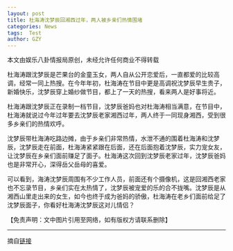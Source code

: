 ```yaml
---
layout: post
title: 杜海涛沈梦辰回湘西过年，两人被乡亲们热情围堵
categories: News
tags:  Test
author: GZY
---
```


本文由娱乐八卦情报局原创，未经允许任何商业不得转载

杜海涛跟沈梦辰是芒果台的金童玉女，两人自从公开恋爱后，一直都爱的比较高调，经常一同上热搜。在今年年初，杜海涛在节目中更是高调祝沈梦辰早生贵子，新婚快乐，沈梦辰穿上婚纱做节目，都上了一天的热搜，看来两人是好事将近。

杜海涛跟沈梦辰正在录制一档节目，沈梦辰爸妈也对杜海涛相当满意，在节目中，杜海涛就说过今年过年要去沈梦辰老家湘西过年，两人终于一同现身湘西，受到很多乡亲们的热情欢呼。

沈梦辰带杜海涛吃路边摊，由于乡亲们非常热情，水泄不通的围着杜海涛和沈梦辰，沈梦辰走在前面，杜海涛紧紧跟在后面，还在后面抱着沈梦辰，实力宠女友，让沈梦辰在乡亲们面前赚足了面子。杜海涛这次回到沈梦辰老家过年，沈梦辰爸妈也是非常开心，深得岳父岳母的喜爱。

可以看到，海涛沈梦辰周围有不少工作人员，前面还有个摄像机，这是回湘西老家也不忘录节目，乡亲们实在太热情了，沈梦辰被宠爱的乐的合不拢嘴。沈梦辰是从湘西山里走出来的女生，如今也终于成为爸妈的骄傲，杜海涛在老乡们面前给足了沈梦辰面子，你看好杜海涛沈梦辰这对儿情侣？

【免责声明：文中图片引用至网络，如有版权方请联系删除】

*****

摘自[链接](http://new.qq.com/omn/20190131/20190131A0APGM.html)
